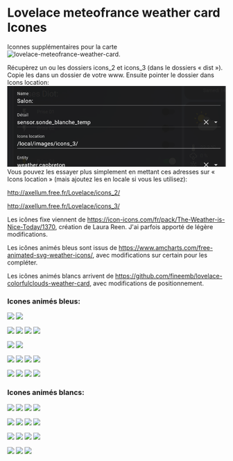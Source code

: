 # Lovelace meteofrance weather card Icones

Iconnes supplémentaires pour la carte ![lovelace-meteofrance-weather-card](https://github.com/hacf-fr/lovelace-meteofrance-weather-card).

Récupèrez un ou les dossiers icons_2 et icons_3 (dans le dossiers « dist »).
Copie les dans un dossier de votre www. Ensuite pointer le dossier dans Icons location:
![](/ajout.png)
Vous pouvez les essayer plus simplement en mettant ces adresses sur « Icons location » (mais ajoutez les en locale si vous les utilisez):

http://axellum.free.fr/Lovelace/icons_2/

http://axellum.free.fr/Lovelace/icons_3/


Les icônes fixe viennent de https://icon-icons.com/fr/pack/The-Weather-is-Nice-Today/1370, création de Laura Reen. J'ai parfois apporté de légère modifications.

Les icônes animés bleus sont issus de https://www.amcharts.com/free-animated-svg-weather-icons/, avec modifications sur certain pour les compléter.

Les icônes animés blancs arrivent de https://github.com/fineemb/lovelace-colorfulclouds-weather-card, avec modifications de positionnement.

### Icones animés bleus:
![](/dist/icons/day.svg)
![](/dist/icons/night.svg)

![](/dist/icons/windy-night.svg)
![](/dist/icons/windy.svg)
![](/dist/icons/fog.svg)
![](/dist/icons/fog1.svg)


![](/dist/icons/cloudy.svg)
![](/dist/icons/cloudy-day-3.svg)

![](/dist/icons/cloudy-night-3.svg)
![](/dist/icons/lightning-rainy.svg)
![](/dist/icons/rainy-5.svg)
![](/dist/icons/rainy-6.svg)


![](/dist/icons/rainy-7.svg)
![](/dist/icons/snowy-6.svg)
![](/dist/icons/snowy-rainy.svg)
![](/dist/icons/thunder.svg)


### Icones animés blancs:
![](/dist/icons_3/day.svg)
![](/dist/icons_3/night.svg)
![](/dist/icons_3/windy-night.svg)
![](/dist/icons_3/windy.svg)

![](/dist/icons_3/fog.svg)
![](/dist/icons_3/cloudy.svg)
![](/dist/icons_3/cloudy-day-3.svg)
![](/dist/icons_3/cloudy-night-3.svg)

![](/dist/icons_3/lightning-rainy.svg)
![](/dist/icons_3/rainy-5.svg)
![](/dist/icons_3/rainy-6.svg)
![](/dist/icons_3/rainy-7.svg)

![](/dist/icons_3/snowy-6.svg)
![](/dist/icons_3/snowy-rainy.svg)
![](/dist/icons_3/thunder.svg)
